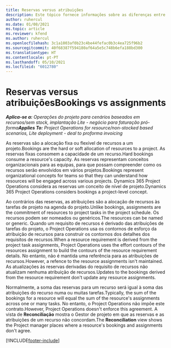 ```yaml
---
title: Reservas versus atribuições
description: Este tópico fornece informações sobre as diferenças entre as reservas de recursos e as atribuições de recursos.
author: ruhercul
ms.date: 01/08/2021
ms.topic: article
ms.reviewer: kfend
ms.author: ruhercul
ms.openlocfilehash: 3c1a1003af0b23c4be44fefac0b3c4ea725f96b2
ms.sourcegitcommit: 40f68387f594180af64a5e5c748b6efa188bd300
ms.translationtype: HT
ms.contentlocale: pt-PT
ms.lasthandoff: 05/10/2021
ms.locfileid: "6012780"
---
```

# <a name="bookings-vs-assignments"></a><span data-ttu-id="0dd76-103">Reservas versus atribuições</span><span class="sxs-lookup"><span data-stu-id="0dd76-103">Bookings vs assignments</span></span>

<span data-ttu-id="0dd76-104">_**Aplica-se a:** Operações do projeto para cenários baseados em recursos/sem stock, implantação Lite - negócio para faturação pró-forma_</span><span class="sxs-lookup"><span data-stu-id="0dd76-104">_**Applies To:** Project Operations for resource/non-stocked based scenarios, Lite deployment - deal to proforma invoicing_</span></span>

<span data-ttu-id="0dd76-105">As reservas são a alocação fixa ou flexível de recursos a um projeto.</span><span class="sxs-lookup"><span data-stu-id="0dd76-105">Bookings are the hard or soft allocation of resources to a project.</span></span> <span data-ttu-id="0dd76-106">As reservas fixas consomem a capacidade de um recurso.</span><span class="sxs-lookup"><span data-stu-id="0dd76-106">Hard bookings consume a resource's capacity.</span></span> <span data-ttu-id="0dd76-107">As reservas representam conceitos organizacionais para as equipas, para que possam compreender como os recursos serão envolvidos em vários projetos.</span><span class="sxs-lookup"><span data-stu-id="0dd76-107">Bookings represent organizational concepts for teams so that they can understand how resources will be engaged across various projects.</span></span> <span data-ttu-id="0dd76-108">Dynamics 365 Project Operations considera as reservas um conceito de nível de projeto.</span><span class="sxs-lookup"><span data-stu-id="0dd76-108">Dynamics 365 Project Operations considers bookings a project-level concept.</span></span> 

<span data-ttu-id="0dd76-109">Ao contrários das reservas, as atribuições são a alocação de recursos às tarefas de projeto na agenda do projeto.</span><span class="sxs-lookup"><span data-stu-id="0dd76-109">Unlike bookings, assignments are the commitment of resources to project tasks in the project schedule.</span></span> <span data-ttu-id="0dd76-110">Os recursos podem ser nomeados ou genéricos.</span><span class="sxs-lookup"><span data-stu-id="0dd76-110">The resources can be named or generic.</span></span>  <span data-ttu-id="0dd76-111">Quando um requisito de recursos é derivado das atribuições de tarefas do projeto, o Project Operations usa os contornos de esforço da atribuição de recursos para construir os contornos dos detalhes dos requisitos de recursos.</span><span class="sxs-lookup"><span data-stu-id="0dd76-111">When a resource requirement is derived from the project task assignments, Project Operations uses the effort contours of the resources assignment to build the contours of the resource requirement details.</span></span> <span data-ttu-id="0dd76-112">No entanto, não é mantida uma referência para as atribuições de recursos.</span><span class="sxs-lookup"><span data-stu-id="0dd76-112">However, a refence to the resource assignments isn't maintained.</span></span> <span data-ttu-id="0dd76-113">As atualizações às reservas derivadas do requisito de recursos não atualizam nenhuma atribuição de recursos.</span><span class="sxs-lookup"><span data-stu-id="0dd76-113">Updates to the bookings derived from the resource requirement don't update any resource assignments.</span></span>

<span data-ttu-id="0dd76-114">Normalmente, a soma das reservas para um recurso será igual à soma das atribuições do recurso numa ou muitas tarefas.</span><span class="sxs-lookup"><span data-stu-id="0dd76-114">Typically, the sum of the bookings for a resource will equal the sum of the resource's assignments across one or many tasks.</span></span> <span data-ttu-id="0dd76-115">No entanto, o Project Operations não impõe este contrato.</span><span class="sxs-lookup"><span data-stu-id="0dd76-115">However, Project Operations doesn't enforce this agreement.</span></span> <span data-ttu-id="0dd76-116">A vista de **Reconciliação** mostra o Gestor de projeto em que as reservas e as atribuições de um recurso não concordam.</span><span class="sxs-lookup"><span data-stu-id="0dd76-116">The **Reconciliation** view shows the Project manager places where a resource's bookings and assignments don't agree.</span></span>




[!INCLUDE[footer-include](../includes/footer-banner.md)]